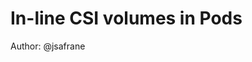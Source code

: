 # In-line CSI volumes in Pods

Author: @jsafrane


<!--stackedit_data:
eyJoaXN0b3J5IjpbNjU1NzcxODEzLC01MTY3MDY2NTBdfQ==
-->